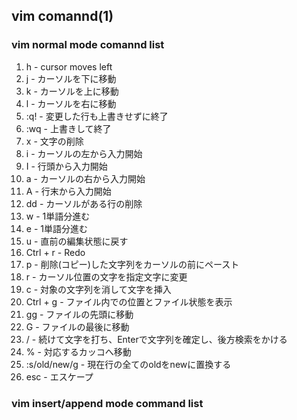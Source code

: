 ## vim comannd(1)

### vim normal mode comannd list

1. h - cursor moves left
1. j - カーソルを下に移動
1. k - カーソルを上に移動
1. l - カーソルを右に移動
1. :q! - 変更した行も上書きせずに終了
1. :wq - 上書きして終了
1. x - 文字の削除
1. i - カーソルの左から入力開始
1. I - 行頭から入力開始
1. a - カーソルの右から入力開始
1. A - 行末から入力開始
1. dd - カーソルがある行の削除
1. w - 1単語分進む
1. e - 1単語分進む
1. u - 直前の編集状態に戻す
1. Ctrl + r - Redo
1. p - 削除(コピー)した文字列をカーソルの前にペースト
1. r - カーソル位置の文字を指定文字に変更
1. c - 対象の文字列を消して文字を挿入
1. Ctrl + g - ファイル内での位置とファイル状態を表示
1. gg - ファイルの先頭に移動
1. G - ファイルの最後に移動
1. / - 続けて文字を打ち、Enterで文字列を確定し、後方検索をかける
1. % - 対応するカッコへ移動
1. :s/old/new/g - 現在行の全てのoldをnewに置換する 
1. esc - エスケープ

### vim insert/append mode command list
